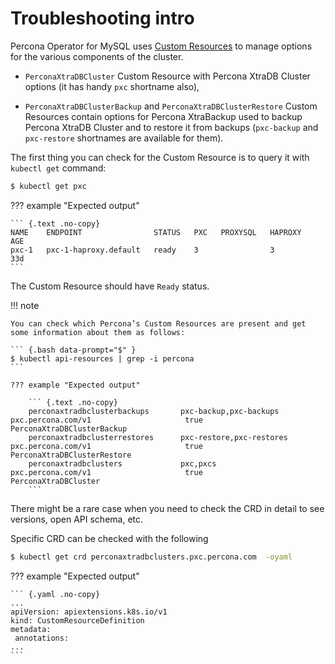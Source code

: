 # Troubleshooting intro

Percona Operator for MySQL uses [Custom Resources](https://kubernetes.io/docs/concepts/extend-kubernetes/api-extension/custom-resources/) to manage options for the various components of the cluster.

* `PerconaXtraDBCluster` Custom Resource with Percona XtraDB Cluster options (it has handy `pxc` shortname also),

* `PerconaXtraDBClusterBackup` and `PerconaXtraDBClusterRestore` Custom Resources contain options for Percona XtraBackup used to backup Percona XtraDB Cluster and to restore it from backups (`pxc-backup` and `pxc-restore` shortnames are available for them).

The first thing you can check for the Custom Resource is to query it with `kubectl get` command:


``` {.bash data-prompt="$" }
$ kubectl get pxc
```

??? example "Expected output"

    ``` {.text .no-copy}
    NAME    ENDPOINT                STATUS   PXC   PROXYSQL   HAPROXY   AGE
    pxc-1   pxc-1-haproxy.default   ready    3                3         33d
    ```

The Custom Resource should have `Ready` status.

!!! note

    You can check which Percona’s Custom Resources are present and get some information about them as follows:

    ``` {.bash data-prompt="$" }
    $ kubectl api-resources | grep -i percona
    ```

    ??? example "Expected output"

        ``` {.text .no-copy}
        perconaxtradbclusterbackups       pxc-backup,pxc-backups     pxc.percona.com/v1                     true         PerconaXtraDBClusterBackup
        perconaxtradbclusterrestores      pxc-restore,pxc-restores   pxc.percona.com/v1                     true         PerconaXtraDBClusterRestore
        perconaxtradbclusters             pxc,pxcs                   pxc.percona.com/v1                     true         PerconaXtraDBCluster
        ```

There might be a rare case when you need to check the CRD in detail to see versions, open API schema, etc.

Specific CRD can be checked with the following

``` {.bash data-prompt="$" }
$ kubectl get crd perconaxtradbclusters.pxc.percona.com  -oyaml 
```

??? example "Expected output"

    ``` {.yaml .no-copy}
    ...
    apiVersion: apiextensions.k8s.io/v1
    kind: CustomResourceDefinition
    metadata:
     annotations:
    ...
    ```

